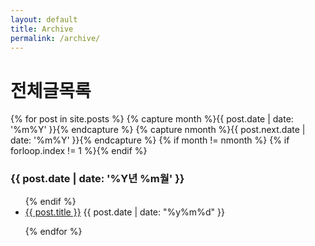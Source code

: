 ```yaml
---
layout: default
title: Archive
permalink: /archive/
---
```



<h1>전체글목록</h1>

<div class="archive-page">
<!-- from http://www.mitsake.net/2012/04/archives-in-jekyll/ -->

{% for post in site.posts %}
    {% capture month %}{{ post.date | date: '%m%Y' }}{% endcapture %}
    {% capture nmonth %}{{ post.next.date | date: '%m%Y' }}{% endcapture %}
        {% if month != nmonth %}
            {% if forloop.index != 1 %}</ul>{% endif %}
            <h3>{{ post.date | date: '%Y년 %m월' }}</h3><ul>
        {% endif %}
    <li> <a href="{{ post.url }}">{{ post.title }}</a>  <span class="date">{{ post.date | date: "%y%m%d" }}</span></li>
 
{% endfor %}
</div>
